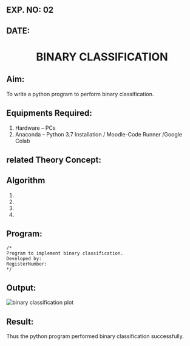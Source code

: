 ## EXP. NO: 02

## DATE: 


# <p align = "center"> BINARY CLASSIFICATION </p>
## Aim:
To write a python program to perform binary classification.

## Equipments Required:
1. Hardware – PCs
2. Anaconda – Python 3.7 Installation / Moodle-Code Runner /Google Colab

## related Theory Concept:

## Algorithm
1.
2.
3.
4.

## Program:
```
/*
Program to implement binary classification.
Developed by:
RegisterNumber:  
*/
```

## Output:
![binary classification plot](XXX.png)


## Result:
Thus the python program performed binary classification successfully.
